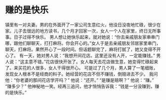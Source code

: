 # 赚的是快乐
镇里有一对夫妻。男的在外面开了一家公司生意红火，他没日没夜地忙碌，很少在家。儿子去很远的地方读书，几个月才回家一次，女人一个人在家里，终日无所事事。日子过得不快乐。 
男人想让她快乐起来，就对她说：“你去亲戚朋友家串串门哪，跟他们聊聊天，打打麻将。你会开心的。”女人于是去亲戚朋友邻居家里串门，聊天，打麻将。果然开心了一段时间。但话题聊完了，麻将打腻了，她又变得不开心了。 
有一天，她对男人说：“我想开间花店。这里还没有人开，一定能赚钱。” 
男人说：“这主意不错。”花店很快开张了。女人每天去花店做生意，她变得忙碌起来了。来买花的人很多，女人干得很开心。 
可是过了几个月，男人算了一笔细账，发现女人根本不是经商的料子。她经营的花店不但不赚钱，倒赔进去不少。 
我问他：“你老婆的那间花店学开吗？” 
他说：“还开。” 
“是赚是赔啊？” 
他说：“赚。” 
“赚多少？” 
他神秘地一笑。经再三追问，他才悄悄告诉我：“钱是一分没赚到，赚的是快乐。”
  